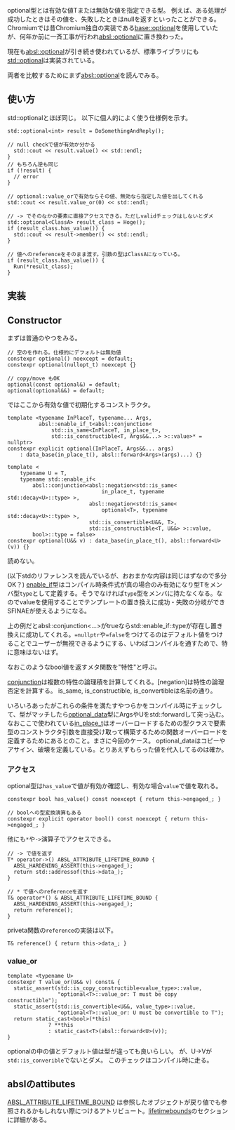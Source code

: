 optional型とは有効な値Tまたは無効な値を指定できる型。
例えば、ある処理が成功したときはその値を、失敗したときはnullを返すといったことができる。
Chromiumでは昔Chromium独自の実装である[base::optional](https://chromium.googlesource.com/chromium/src/+/71.0.3578.80/docs/optional.md)を使用していたが、何年か前に一斉工事が行われ[absl::optional](https://source.chromium.org/chromium/chromium/src/+/refs/heads/main:third_party/abseil-cpp/absl/types/optional.h)に置き換わった。

現在も[absl::optional](https://source.chromium.org/chromium/chromium/src/+/refs/heads/main:third_party/abseil-cpp/absl/types/optional.h)が引き続き使われているが、標準ライブラリにも[std::optional](https://cpprefjp.github.io/reference/optional/optional.html)は実装されている。

両者を比較するためにまず[absl::optional](https://source.chromium.org/chromium/chromium/src/+/refs/heads/main:third_party/abseil-cpp/absl/types/optional.h)を読んでみる。

## 使い方
std::optionalとほぼ同じ。
以下に個人的によく使う仕様例を示す。
```cpp=
std::optional<int> result = DoSomethingAndReply();

// null checkで値が有効か分かる
  std::cout << result.value() << std::endl;
}
// もちろん逆も同じ
if (!result) {
  // error
}

// optional::value_orで有効ならその値、無効なら指定した値を出してくれる
std::cout << result.value_or(0) << std::endl;

// -> でそのなかの要素に直接アクセスできる。ただしvalidチェックはしないとダメ
std::optional<ClassA> result_class = Hoge();
if (result_class.has_value()) {
  std::cout << result->member() << std::endl;
}

// 値へのreferenceをそのまま渡す。引数の型はClassAになっている。
if (result_class.has_value()) {
  Run(*result_class);
}
```

## 実装
## Constructor
まずは普通のやつをみる。
```cpp=
// 空のを作れる。仕様的にデフォルトは無効値
constexpr optional() noexcept = default;
constexpr optional(nullopt_t) noexcept {}

// copy/move もOK
optional(const optional&) = default;
optional(optional&&) = default;
```

ではここから有効な値で初期化するコンストラクタ。
```cpp=
template <typename InPlaceT, typename... Args,
          absl::enable_if_t<absl::conjunction<
              std::is_same<InPlaceT, in_place_t>,
              std::is_constructible<T, Args&&...> >::value>* = nullptr>
constexpr explicit optional(InPlaceT, Args&&... args)
    : data_base(in_place_t(), absl::forward<Args>(args)...) {}

template <
    typename U = T,
    typename std::enable_if<
        absl::conjunction<absl::negation<std::is_same<
                              in_place_t, typename std::decay<U>::type> >,
                          absl::negation<std::is_same<
                              optional<T>, typename std::decay<U>::type> >,
                          std::is_convertible<U&&, T>,
                          std::is_constructible<T, U&&> >::value,
        bool>::type = false>
constexpr optional(U&& v) : data_base(in_place_t(), absl::forward<U>(v)) {}
```
読めない。

(以下stdのリファレンスを読んでいるが、おおまかな内容は同じはずなので多分OK？)
[enable_if](https://cpprefjp.github.io/reference/type_traits/enable_if.html)型はコンパイル時条件式が真の場合のみ有効になり型Tをメンバ型`type`として定義する。そうでなければ`type`型をメンバに持たなくなる。なのでvalueを使用することでテンプレートの置き換えに成功・失敗の分岐ができSFINAEが使えるようになる。

上の例だとabsl::conjunction<...>がtrueならstd::enable_if::typeが存在し置き換えに成功してくれる。`=nullptr`や`=false`をつけてるのはデフォルト値をつけることでユーザーが無視できるようにする、いわばコンパイルを通すためで、特に意味はないはず。

なおこのようなbool値を返すメタ関数を"特性"と呼ぶ。

[conjunction](https://cpprefjp.github.io/reference/type_traits/conjunction.html)は複数の特性の論理積を計算してくれる。[negation]は特性の論理否定を計算する。
is_same, is_constructible, is_convertibleは名前の通り。

いろいろあったがこれらの条件を満たすやつらかをコンパイル時にチェックして、型がマッチしたら[optional_data](https://source.chromium.org/chromium/chromium/src/+/refs/heads/main:third_party/abseil-cpp/absl/types/internal/optional.h;l=153-199;drc=714e1e34e823b7b4bc172fa4bdefee5aaf5e5fff)型にArgsやUをstd::forwardして突っ込む。なおここで使われている[in_place_t](https://cpprefjp.github.io/reference/utility/in_place_t.html)はオーバーロードするための型クラスで要素型のコンストラクタ引数を直接受け取って構築するための関数オーバーロードを定義するためにあるとのこと。まさに今回のケース。
optional_dataはコピーやアサイン、破壊を定義している。とりあえずもらった値を代入してるのは確か。


### アクセス
optional型は`has_value`で値が有効か確認し、有効な場合`value`で値を取れる。
```cpp=
constexpr bool has_value() const noexcept { return this->engaged_; }

// boolへの型変換演算もある
constexpr explicit operator bool() const noexcept { return this->engaged_; }
```

他にも`*`や`->`演算子でアクセスできる。
```cpp=
// -> で値を返す
T* operator->() ABSL_ATTRIBUTE_LIFETIME_BOUND {
  ABSL_HARDENING_ASSERT(this->engaged_);
  return std::addressof(this->data_);
}

// * で値へのreferenceを返す
T& operator*() & ABSL_ATTRIBUTE_LIFETIME_BOUND {
  ABSL_HARDENING_ASSERT(this->engaged_);
  return reference();
}
```
priveta関数の`reference`の実装は以下。
```cpp=
T& reference() { return this->data_; }
```

### value_or
```cpp=
template <typename U>
constexpr T value_or(U&& v) const& {
  static_assert(std::is_copy_constructible<value_type>::value,
                "optional<T>::value_or: T must be copy constructible");
  static_assert(std::is_convertible<U&&, value_type>::value,
                "optional<T>::value_or: U must be convertible to T");
  return static_cast<bool>(*this)
             ? **this
             : static_cast<T>(absl::forward<U>(v));
}
```
optionalの中の値とデフォルト値は型が違っても良いらしい。
が、U->Vが`std::is_converible`でないとダメ。
このチェックはコンパイル時に走る。

## abslのattibutes
[ABSL_ATTRIBUTE_LIFETIME_BOUND](https://source.chromium.org/chromium/chromium/src/+/refs/heads/main:third_party/abseil-cpp/absl/base/attributes.h;l=769;drc=b5cd13bb6d5d157a5fbe3628b2dd1c1e106203c6) は参照したオブジェクトが戻り値でも参照されるかもしれない際につけるアトリビュート。[lifetimebounds](https://clang.llvm.org/docs/AttributeReference.html#lifetimebound)のセクションに詳細がある。
